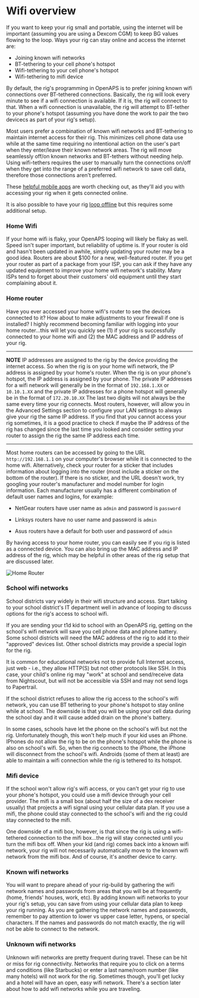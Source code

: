 # Wifi overview

If you want to keep your rig small and portable, using the internet will be important (assuming you are using a Dexcom CGM) to keep BG values flowing to the loop.  Ways your rig can stay online and access the internet are:

* Joining known wifi networks
* BT-tethering to your cell phone's hotspot 
* Wifi-tethering to your cell phone's hotspot
* Wifi-tethering to mifi device

By default, the rig's programming in OpenAPS is to prefer joining known wifi connections over BT-tethered connections.  Basically, the rig will look every minute to see if a wifi connection is available.  If it is, the rig will connect to that.  When a wifi connection is unavailable, the rig will attempt to BT-tether to your phone's hotspot (assuming you have done the work to pair the two devicecs as part of your rig's setup).

Most users prefer a combination of known wifi networks and BT-tethering to maintain internet access for their rig.  This minimizes cell phone data use while at the same time requiring no intentional action on the user's part when they enter/leave their known network areas.  The rig will move seamlessly off/on known networks and BT-tethers without needing help.  Using wifi-tethers requires the user to manually turn the connections on/off when they get into the range of a preferred wifi network to save cell data, therefore those connections aren't preferred.

These [helpful mobile apps](<../Customize-Iterate/useful-mobile-apps>) are worth checking out, as they'll aid you with accessing your rig when it gets connected online. 

It is also possible to have your rig [loop offline](<../../Customize-Iterate/offline-looping-and-monitoring>) but this requires some additional setup.

### Home Wifi

If your home wifi is flaky, your OpenAPS looping will likely be flaky as well.  Speed isn't super important, but reliability of uptime is.  If your router is old and hasn't been updated in awhile, simply updating your router may be a good idea.  Routers are about $100 for a new, well-featured router.  If you get your router as part of a package from your ISP, you can ask if they have any updated equipment to improve your home wifi network's stability.  Many ISPs tend to forget about their customers' old equipment until they start complaining about it.

### Home router

Have you ever accessed your home wifi's router to see the devices connected to it?  How about to make adjustments to your firewall if one is installed?  I highly recommend becoming familiar with logging into your home router...this will let you quickly see (1) if your rig is successfully connected to your home wifi and (2) the MAC address and IP address of your rig. 

*********
**NOTE**  IP addresses are assigned to the rig by the device providing the internet access.  So when the rig is on your home wifi network, the IP address is assigned by your home's router.  When the rig is on your phone's hotspot, the IP address is assigned by your phone.  The private IP addresses for a wifi network will generally be in the format of `192.168.1.XX` or `10.10.1.XX` and the private IP addresses for a phone hotspot will generally be in the format of `172.20.10.XX`  The last two digits will not always be the same every time your rig connects.  Most routers, however, will allow you in the Advanced Settings section to configure your LAN settings to always give your rig the same IP address.  If you find that you cannot access your rig sometimes, it is a good practice to check if maybe the IP address of the rig has changed since the last time you looked and consider setting your router to assign the rig the same IP address each time.
***********

Most home routers can be accessed by going to the URL `http://192.168.1.1` on your computer's browser while it is connected to the home wifi.  Alternatively, check your router for a sticker that includes information about logging into the router (most include a sticker on the bottom of the router).  If there is no sticker, and the URL doesn't work, try googling your router's manufacturer and model number for login information.  Each manufacturer usually has a different combination of default user names and logins, for example:

* NetGear routers have user name as `admin` and password is `password`

* Linksys routers have no user name and password is `admin`

* Asus routers have a default for both user and password of `admin`

By having access to your home router, you can easily see if you rig is listed as a connected device.  You can also bring up the MAC address and IP address of the rig, which may be helpful in other areas of the rig setup that are discussed later.  

![Home Router](../../Images/access_ip.png) 

### School wifi networks

School districts vary widely in their wifi structure and access.  Start talking to your school district's IT department well in advance of looping to discuss options for the rig's access to school wifi.

If you are sending your t1d kid to school with an OpenAPS rig, getting on the school's wifi network will save you cell phone data and phone battery.  Some school districts will need the MAC address of the rig to add it to their "approved" devices list.  Other school districts may provide a special login for the rig.

It is common for educational networks not to provide full Internet access, just web - i.e., they allow HTTP(S) but not other protocols like SSH. In this case, your child's online rig may "work" at school and send/receive data from Nightscout, but will not be accessible via SSH and may not send logs to Papertrail.

If the school district refuses to allow the rig access to the school's wifi network, you can use BT tethering to your phone's hotspot to stay online while at school.  The downside is that you will be using your cell data during the school day and it will cause added drain on the phone's battery.  

In some cases, schools have let the phone on the school's wifi but not the rig.  Unfortunately though, this won't help much if your kid uses an iPhone.  IPhones do not allow the rig to be on the phone's hotspot while the phone is also on school's wifi.  So, when the rig connects to the iPhone, the iPhone will disconnect from the school's wifi.  Androids (some of them at least) are able to maintain a wifi connection while the rig is tethered to its hotspot.  

### Mifi device

If the school won't allow rig's wifi access, or you can't get your rig to use your phone's hotspot, you could use a mifi device through your cell provider.  The mifi is a small box (about half the size of a dex receiver usually) that projects a wifi signal using your cellular data plan.  If you use a mifi, the phone could stay connected to the school's wifi and the rig could stay connected to the mifi.

One downside of a mifi box, however, is that since the rig is using a wifi-tethered connection to the mifi box...the rig will stay connected until you turn the mifi box off.  When your kid (and rig) comes back into a known wifi network, your rig will not necessarily automatically move to the known wifi network from the mifi box.  And of course, it's another device to carry.

### Known wifi networks

You will want to prepare ahead of your rig-build by gathering the wifi network names and passwords from areas that you will be at frequently (home, friends' houses, work, etc).  By adding known wifi networks to your your rig's setup, you can save from using your cellular data plan to keep your rig running.  As you are gathering the network names and passwords, remember to pay attention to lower vs upper case letter, hypens, or special characters.  If the names and passwords do not match exactly, the rig will not be able to connect to the network.

### Unknown wifi networks

Unknown wifi networks are pretty frequent during travel.  These can be hit or miss for rig connectivity.  Networks that require you to click on a terms and conditions (like Starbucks) or enter a last name/room number (like many hotels) will not work for the rig.  Sometimes though, you'll get lucky and a hotel will have an open, easy wifi network.  There's a section later about how to add wifi networks while you are traveling.
